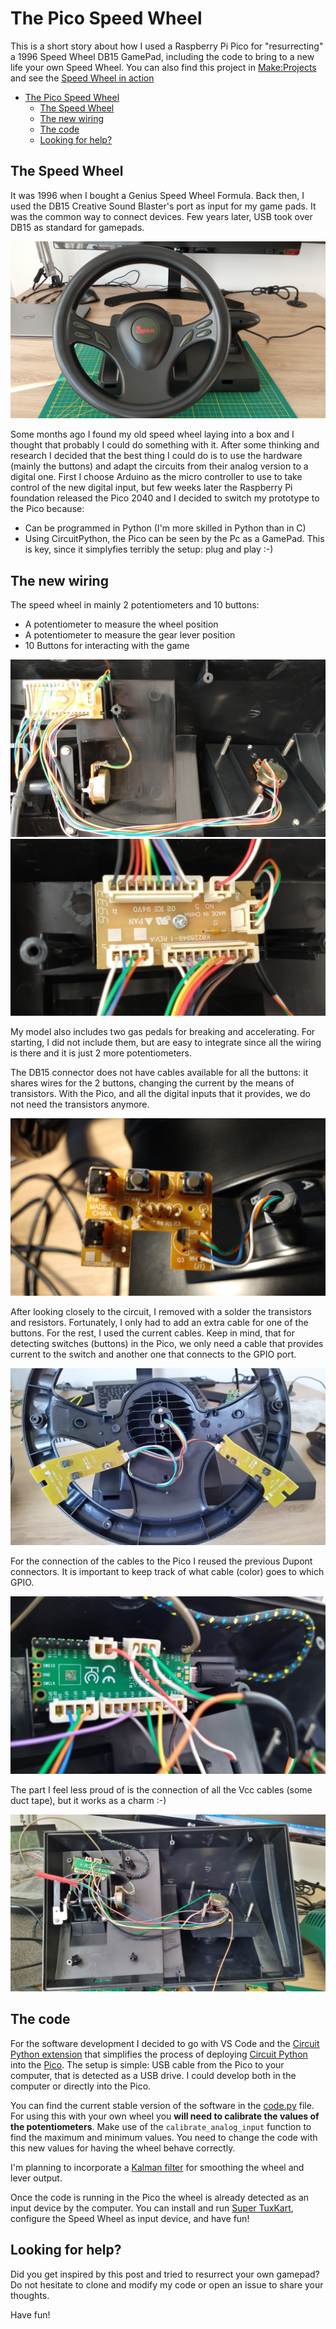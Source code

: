 # The Pico Speed Wheel

This is a short story about how I used a Raspberry Pi Pico for "resurrecting" a 1996 Speed Wheel DB15 GamePad, including the code to bring to a new life your own Speed Wheel. You can also find this project in [Make:Projects](https://makeprojects.com/project/reuse-your-old-db15-gamepad-thanks-to-a-raspberry-pi-pico) and see the [Speed Wheel in action](https://youtu.be/gwAEzs_7QYg)

- [The Pico Speed Wheel](#the-pico-speed-wheel)
  - [The Speed Wheel](#the-speed-wheel)
  - [The new wiring](#the-new-wiring)
  - [The code](#the-code)
  - [Looking for help?](#looking-for-help)

## The Speed Wheel

It was 1996 when I bought a Genius Speed Wheel Formula. Back then, I used the DB15 Creative Sound Blaster's port as input for my game pads. It was the common way to connect devices. Few years later, USB took over DB15 as standard for gamepads.

![The speed wheel](./images/01%20speed%20wheel.jpg)

Some months ago I found my old speed wheel laying into a box and I thought that probably I could do something with it. After some thinking and research I decided that the best thing I could do is to use the hardware (mainly the buttons) and adapt the circuits from their analog version to a digital one. First I choose Arduino as the micro controller to use to take control of the new digital input, but few weeks later the Raspberry Pi foundation released the Pico 2040 and I decided to switch my prototype to the Pico because:

- Can be programmed in Python (I'm more skilled in Python than in C)
- Using CircuitPython, the Pico can be seen by the Pc as a GamePad. This is key, since it simplyfies terribly the setup: plug and play :-)

## The new wiring

The speed wheel in mainly 2 potentiometers and 10 buttons:

- A potentiometer to measure the wheel position
- A potentiometer to measure the gear lever position
- 10 Buttons for interacting with the game

![Original circuit](images/02%20original%20circuit.jpg)
![Original circuit](images/03%20original%20circuit.jpg)

My model also includes two gas pedals for breaking and accelerating. For starting, I did not include them, but are easy to integrate since all the wiring is there and it is just 2 more potentiometers.


The DB15 connector does not have cables available for all the buttons: it shares wires for the 2 buttons, changing the current by the means of transistors. With the Pico, and all the digital inputs that it provides, we do not need the transistors anymore.

![Gear lever buttons](images/04%20original%20circuit.jpg)

After looking closely to the circuit, I removed with a solder the transistors and resistors. Fortunately, I only had to add an extra cable for one of the buttons. For the rest, I used the current cables. Keep in mind, that for detecting switches (buttons) in the Pico, we only need a cable that provides current to the switch and another one that connects to the GPIO port.

![Wheel buttons](images/05%20original%20circuit.jpg)

For the connection of the cables to the Pico I reused the previous Dupont connectors. It is important to keep track of what cable (color) goes to which GPIO.

![Connections to the Pico](images/06%20Pico%20connections.jpg)

The part I feel less proud of is the connection of all the Vcc cables (some duct tape), but it works as a charm :-)

![Final result](images/07%20Overview.jpg)

## The code

For the software development I decided to go with VS Code and the [Circuit Python extension](https://marketplace.visualstudio.com/items?itemName=joedevivo.vscode-circuitpython) that simplifies the process of deploying [Circuit Python](https://circuitpython.readthedocs.io/en/latest/docs/index.html) into the [Pico](https://www.raspberrypi.org/products/raspberry-pi-pico/). The setup is simple: USB cable from the Pico to your computer, that is detected as a USB drive. I could develop both in the computer or directly into the Pico.

You can find the current stable version of the software in the [code.py](code.py) file. For using this with your own wheel you **will need to calibrate the values of the potentiometers**. Make use of the `calibrate_analog_input` function to find the maximum and minimum values. You need to change the code with this new values for having the wheel behave correctly.

I'm planning to incorporate a [Kalman filter](https://en.wikipedia.org/wiki/Kalman_filter) for smoothing the wheel and lever output.

Once the code is running in the Pico the wheel is already detected as an input device by the computer. You can install and run [Super TuxKart](https://supertuxkart.net/Main_Page), configure the Speed Wheel as input device, and have fun!

## Looking for help?

Did you get inspired by this post and tried to resurrect your own gamepad? Do not hesitate to clone and modify my code or open an issue to share your thoughts.

Have fun!
